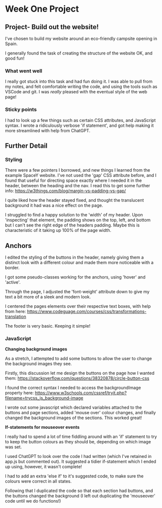 # Week One Project

## Project- Build out the website!

I've chosen to build my website around an eco-friendly campsite opening in Spain.

I generally found the task of creating the structure of the website OK, and good fun!

### What went well

I really got stuck into this task and had fun doing it.
I was able to pull from my notes, and felt comfortable writing the code, and using the tools such as VSCode and git.
I was _really_ pleased with the eventual style of the web page!

### Sticky points

I had to look up a few things such as certain CSS attributes, and JavaScript syntax.
I wrote a ridiculously verbose 'if statement', and got help making it more streamlined with help from ChatGPT.

## Further Detail

### Styling

There were a few pointers I borrowed, and new things I learned from the example SpaceY website.
I've not used the 'gap' CSS attribute before, and I found that useful for directing space exactly where I needed it in the header, between the heading and the nav.
I read this to get some further info: https://w3things.com/blog/margin-vs-padding-vs-gap/

I quite liked how the header stayed fixed, and thought the translucent background it had was a nice effect on the page.

I struggled to find a happy solution to the 'width' of my header. Upon 'inspecting' that element, the padding shows on the top, left, and bottom but I can't see the right edge of the headers padding.
Maybe this is characteristic of it taking up 100% of the page width.

## Anchors

I edited the styling of the buttons in the header, namely giving them a distinct look with a different colour and made them more noticeable with a border.

I got some pseudo-classes working for the anchors, using 'hover' and 'active'.

Through the page, I adjusted the 'font-weight' attribute down to give my text a bit more of a sleek and modern look.

I centered the pages <a> elements over their respective text boxes, with help from here: https://www.codeguage.com/courses/css/transformations-translation

The footer is very basic. Keeping it simple!

### JavaScript

**Changing background images**

As a stretch, I attempted to add some buttons to allow the user to change the background images they see.

Firstly, this discussion let me design the buttons on the page how I wanted them: https://stackoverflow.com/questions/38320878/circle-button-css

I found the correct syntax I needed to access the backgroundImage property here: https://www.w3schools.com/cssref/tryit.php?filename=trycss_js_background-image

I wrote out some javascript which declared variables attached to the buttons and page sections, added 'mouse over' colour changes, and finally changed the background images of the sections. This worked great!

**If-statements for mouseover events**

I really had to spend a lot of time fiddling around with an 'if' statement to try to keep the button colours as they should be, depending on which image was set.

I used ChatGPT to look over the code I had written (which I've retained in app.js but commented out). It suggested a tidier if-statement which I ended up using, however, it wasn't complete!

I had to add an extra 'else if' to it's suggested code, to make sure the colours were correct in all states.

Following that I duplicated the code so that each section had buttons, and the buttons changed the background (I left out duplicating the 'mouseover' code until we do functions!)
